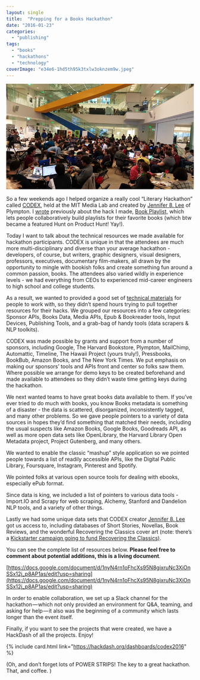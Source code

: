 ```yaml
---
layout: single
title:  "Prepping for a Books Hackathon"
date: "2016-01-23"
categories: 
  - "publishing"
tags: 
  - "books"
  - "hackathons"
  - "technology"
coverImage: "e34e6-1hd5th95k3txlw3oknzem9w.jpeg"
---
```


![](/assets/images/e34e6-1hd5th95k3txlw3oknzem9w.jpeg)

So a few weekends ago I helped organize a really cool “Literary Hackathon” called [CODEX](http://www.codexhackathon.com), held at the MIT Media Lab and created by [Jennifer 8. Lee](https://medium.com/u/ae922250adb1) of Plympton. I [wrote](https://medium.com/@thehawaiiproj/anatomy-of-a-hack-books-music-codex-7c336e0ba5b5#.xvw9oiu3x) previously about the hack I made, [Book Playlist,](http://www.bookplaylist.com) which lets people collaboratively build playlists for their favorite books (which btw became a featured Hunt on Product Hunt! Yay!).

Today I want to talk about the technical resources we made available for hackathon participants. CODEX is unique in that the attendees are much more multi-disciplinary and diverse than your average hackathon - developers, of course, but writers, graphic designers, visual designers, professors, executives, documentary film-makers, all drawn by the opportunity to mingle with bookish folks and create something fun around a common passion, books. The attendees also varied wildly in experience levels - we had everything from CEOs to experienced mid-career engineers to high school and college students.

As a result, we wanted to provided a good set of [technical materials](https://docs.google.com/document/d/1nyN4rn1oFhcXs95N8gixruNc3XiOnSSx12j_p8AP1as/edit?usp=sharing) for people to work with, so they didn’t spend hours trying to pull together resources for their hacks. We grouped our resources into a few categories: Sponsor APIs, Books Data, Media APIs, Epub & Bookreader tools, Input Devices, Publishing Tools, and a grab-bag of handy tools (data scrapers & NLP toolkits).

CODEX was made possible by grants and support from a number of sponsors, including Google, The Harvard Bookstore, Plympton, MailChimp, Automattic, Timeline, The Hawaii Project (yours truly!), Pressbooks, BookBub, Amazon Books, and The New York Times. We put emphasis on making our sponsors’ tools and APIs front and center so folks saw them. Where possible we arrange for demo keys to be created beforehand and made available to attendees so they didn’t waste time getting keys during the hackathon.

We next wanted teams to have great books data available to them. If you’ve ever tried to do much with books, you know Books metadata is something of a disaster - the data is scattered, disorganized, inconsistently tagged, and many other problems. So we gave people pointers to a variety of data sources in hopes they’d find something that matched their needs, including the usual suspects like Amazon Books, Google Books, Goodreads API, as well as more open data sets like OpenLibrary, the Harvard Library Open Metadata project, Project Gutenberg, and many others.

We wanted to enable the classic “mashup” style application so we pointed people towards a list of readily accessible APIs, like the Digital Public Library, Foursquare, Instagram, Pinterest and Spotify.

We pointed folks at various open source tools for dealing with ebooks, especially ePub format.

Since data is king, we included a list of pointers to various data tools - Import.IO and Scrapy for web scraping, Alchemy, Stanford and Dandelion NLP tools, and a variety of other things.

Lastly we had some unique data sets that CODEX creator [Jennifer 8. Lee](https://medium.com/u/ae922250adb1) got us access to, including databases of Short Stories, Novellas, Book Reviews, and the wonderful Recovering the Classics cover art (note: there’s a [Kickstarter campaign going to fund Recovering the Classics)](https://www.kickstarter.com/projects/recovringtheclassics/50x50-bringing-beautiful-book-covers-to-all-50-sta).

You can see the complete list of resources below. **Please feel free to comment about potential additions, this is a living document**.

[https://docs.google.com/document/d/1nyN4rn1oFhcXs95N8gixruNc3XiOnSSx12j_p8AP1as/edit?usp=sharing](https://docs.google.com/document/d/1nyN4rn1oFhcXs95N8gixruNc3XiOnSSx12j_p8AP1as/edit?usp=sharing)

In order to enable collaboration, we set up a Slack channel for the hackathon — which not only provided an environment for Q&A, teaming, and asking for help — it also was the beginning of a community which lasts longer than the event itself.

Finally, if you want to see the projects that were created, we have a HackDash of all the projects. Enjoy!

{% include card.html link="https://hackdash.org/dashboards/codex2016" %}

(Oh, and don’t forget lots of POWER STRIPS! The key to a great hackathon. That, and coffee. )
